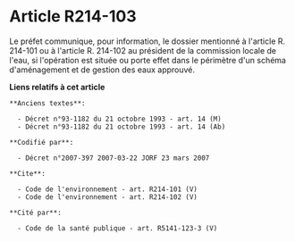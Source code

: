 # Article R214-103

Le préfet communique, pour information, le dossier mentionné à l'article R. 214-101 ou à l'article R. 214-102 au président de
la commission locale de l'eau, si l'opération est située ou porte effet dans le périmètre d'un schéma d'aménagement et de
gestion des eaux approuvé.

**Liens relatifs à cet article**

	**Anciens textes**:

	  - Décret n°93-1182 du 21 octobre 1993 - art. 14 (M)
	  - Décret n°93-1182 du 21 octobre 1993 - art. 14 (Ab)

	**Codifié par**:

	  - Décret n°2007-397 2007-03-22 JORF 23 mars 2007

	**Cite**:

	  - Code de l'environnement - art. R214-101 (V)
	  - Code de l'environnement - art. R214-102 (V)

	**Cité par**:

	  - Code de la santé publique - art. R5141-123-3 (V)
